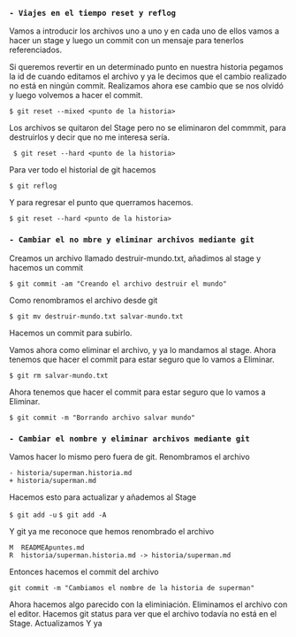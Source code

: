###  `- Viajes en el tiempo reset y reflog`

Vamos a introducir los archivos uno a uno y en cada uno de ellos vamos a hacer un stage y luego un commit con un mensaje para tenerlos referenciados.

Si queremos revertir en un determinado punto en nuestra historia pegamos la id de cuando editamos el archivo y ya le decimos que el cambio realizado no está en ningún commit. Realizamos ahora ese cambio que se nos olvidó y luego volvemos a hacer el commit.

``
$ git reset --mixed <punto de la historia>
``

Los archivos se quitaron del Stage pero no se eliminaron del commmit, para destruirlos y decir que no me interesa sería.

`` 
$ git reset --hard <punto de la historia>
``

Para ver todo el historial de git hacemos

``$ git reflog``

Y para regresar el punto que querramos hacemos.

``$ git reset --hard <punto de la historia>``

###  `- Cambiar el no mbre y eliminar archivos mediante git`

Creamos un archivo llamado destruir-mundo.txt, añadimos al stage y hacemos un commit

``$ git commit -am "Creando el archivo destruir el mundo"``

Como renombramos el archivo desde git

``$ git mv destruir-mundo.txt salvar-mundo.txt``

Hacemos un commit para subirlo.

Vamos ahora como eliminar el archivo, y ya lo mandamos al stage. Ahora tenemos que hacer el commit para estar seguro que lo vamos a Eliminar.

``$ git rm salvar-mundo.txt``

Ahora tenemos que hacer el commit para estar seguro que lo vamos a Eliminar.

``$ git commit -m "Borrando archivo salvar mundo"``

###  `- Cambiar el nombre y eliminar archivos mediante git`

Vamos hacer lo mismo pero fuera de git. Renombramos el archivo


```
- historia/superman.historia.md
+ historia/superman.md
```

Hacemos esto para actualizar y añademos al Stage

``$ git add -u``
``$ git add -A``

Y git ya me reconoce que hemos renombrado el archivo

```
M  READMEApuntes.md
R  historia/superman.historia.md -> historia/superman.md
``` 

Entonces hacemos el commit del archivo

```
git commit -m "Cambiamos el nombre de la historia de superman"
```

Ahora hacemos algo parecido con la eliminiación. Eliminamos el archivo con el editor. Hacemos git status para ver que el archivo todavía no está en el Stage. Actualizamos Y ya 

